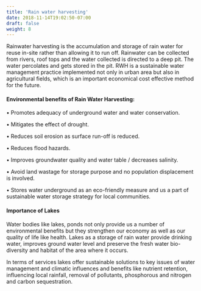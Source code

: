 ```yaml
---
title: 'Rain water harvesting'
date: 2018-11-14T19:02:50-07:00
draft: false
weight: 8
---
```









Rainwater harvesting is the accumulation and
storage of rain water for reuse in-site rather than
allowing it to run off. Rainwater can be collected
from rivers, roof tops and the water collected
is directed to a deep pit. The water percolates
and gets stored in the pit. RWH is a sustainable
water management practice implemented not
only in urban area but also in agricultural fields,
which is an important economical cost effective
method for the future.





#### Environmental benefits of Rain   Water Harvesting:



• Promotes adequacy of underground water
and water conservation.


• Mitigates the effect of drought.





• Reduces soil erosion as surface run-off is
reduced.




• Reduces flood hazards.





• Improves groundwater quality and water
table / decreases salinity.





• Avoid land wastage for storage purpose and
no population displacement is involved.




• Stores water underground as an eco-friendly
measure and us a part of sustainable water
storage strategy for local communities.




#### Importance of Lakes



Water bodies like lakes, ponds not only provide
us a number of environmental benefits but
they strengthen our economy as well as our
quality of life like health. Lakes as a storage of
rain water provide drinking water, improves
ground water level and preserve the fresh water
bio-diversity and habitat of the area where it
occurs.


In terms of services lakes offer sustainable
solutions to key issues of water management
and climatic influences and benefits like
nutrient retention, influencing local rainfall,
removal of pollutants, phosphorous and
nitrogen and carbon sequestration.